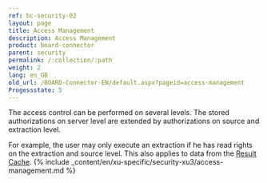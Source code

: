 ```yaml
---
ref: bc-security-02
layout: page
title: Access Management
description: Access Management
product: board-connector
parent: security
permalink: /:collection/:path
weight: 2
lang: en_GB
old_url: /BOARD-Connector-EN/default.aspx?pageid=access-management
Progessstate: 5
---
```


The access control can be performed on several levels. The stored authorizations on server level are extended by authorizations on source and extraction level.

For example, the user may only execute an extraction if he has read rights on the extraction and source level. 
This also applies to data from the [Result Cache](../getting-started/general-settings).
{% include _content/en/xu-specific/security-xu3/access-management.md %}